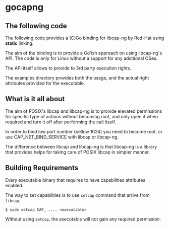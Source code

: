 gocapng
=======

The following code
-------------------

The following code provides a (C)Go binding for libcap-ng by Red-Hat using
__static__ linking.

The aim of the binding is to provide a Go'ish approach on using libcap-ng's API.
The code is only for Linux without a support for any additional OSes.

The API itself allows to provide to 3rd party execution rights.

The examples directory provides both the usage, and the actual right
attributes provided for the executable.

What is it all about
--------------------

The aim of POSIX's libcap and libcap-ng is to provide elevated permissions for
specific type of actions without becoming root, and only open it when required
and turn it off after performing the call itself.

In order to bind low port number (bellow 1024) you need to become root, or use
CAP_NET_BIND_SERVICE with libcap or libcap-ng.

The difference between libcap and libcap-ng is that libcap-ng is a library that
provides helps for taking care of POSIX libcap in simpler manner.


Building Requirements
---------------------

Every executable binary that requires to have capabilities attributes enabled.

The way to set capabilities is to use `setcap` command that arrive from `libcap`.

```shell
$ sudo setcap CAP_ .... <executable>
```

Without using `setcap`, the executable will not gain any required permission.




